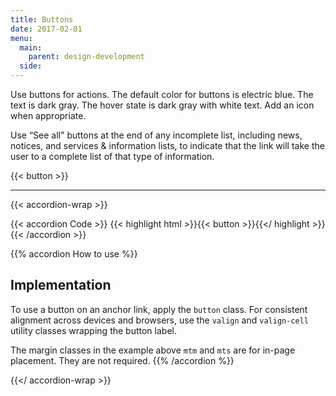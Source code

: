 ```yaml
---
title: Buttons
date: 2017-02-01
menu:
  main:
    parent: design-development
  side:
---
```


Use buttons for actions. The default color for buttons is electric blue. The text is dark gray. The hover state is dark gray with white text. Add an icon when appropriate.

Use “See all" buttons at the end of any incomplete list, including news, notices, and services & information lists, to indicate that the link will take the user to a complete list of that type of information.

{{< button >}}

---

{{< accordion-wrap >}}

{{< accordion Code >}}
  {{< highlight html >}}{{< button >}}{{</ highlight >}}
{{< /accordion >}}

{{% accordion How to use %}}
## Implementation
To use a button on an anchor link, apply the `button` class. For consistent alignment across devices and browsers, use the `valign` and `valign-cell` utility classes wrapping the button label.

The margin classes in the example above `mtm` and `mts` are for in-page placement. They are not required.
{{% /accordion %}}

{{</ accordion-wrap >}}
